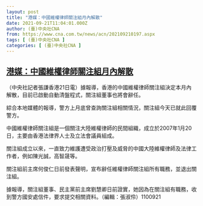 ```yaml
---
layout: post
title: "港媒：中國維權律師關注組月內解散"
date: 2021-09-21T11:04:01.000Z
author: (臺)中央社CNA
from: https://www.cna.com.tw/news/acn/202109210197.aspx
tags: [ (臺)中央社CNA ]
categories: [ (臺)中央社CNA ]
---
```

<!--1632222241000-->
[港媒：中國維權律師關注組月內解散](https://www.cna.com.tw/news/acn/202109210197.aspx)
------

<div>
<div></div><div class="paragraph"><p>（中央社記者張謙香港21日電）據報導，香港的中國維權律師關注組決定本月內解散，目前已啟動自動清盤程式，關注組董事也將會辭任。</p><p>綜合本地媒體的報導，警方上月底曾查詢關注組相關情況，關注組今天已就此回覆警方。</p><p>中國維權律師關注組是一個關注大陸維權律師的民間組織，成立於2007年1月20日，主要由香港法律界人士及立法會議員組成。</p><p>關注組成立以來，一直致力維護遭受政治打壓及威脅的中國大陸維權律師及法律工作者，例如陳光誠，高智晟等。</p><p>關注組前主席何俊仁日前發表聲明，宣布辭任維權律師關注組所有職務，並退出關注組。</p><p>據報導，關注組董事、民主黨前主席劉慧卿日前證實，她因為在關注組有職務，收到警方國安處信件，要求提交相關資料。（編輯：張淑伶）1100921</p></div>
</div>
